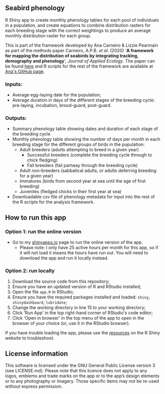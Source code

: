 ## Seabird phenology

R Shiny app to create monthly phenology tables for each pool of individuals in a population, and create equations to combine distribution rasters for each breeding stage with the correct weightings to produce an average monthly distribution raster for each group. 

This is part of the framework developed by Ana Carneiro & Lizzie Pearmain as part of the methods paper Carneiro, A.P.B. *et al*. (2020) '**A framework for mapping the distribution of seabirds by integrating tracking, demography and phenology**', *Journal of Applied Ecology*. The paper can be found [here](https://besjournals.onlinelibrary.wiley.com/doi/full/10.1111/1365-2664.13568) and R scripts for the rest of the framework are available at [Ana's GitHub page](https://github.com/anacarneiro/DensityMaps).

### Inputs:
- Average egg-laying date for the population;
- Average duration in days of the different stages of the breeding cycle: pre-laying, incubation, brood-guard, post-guard.

### Outputs:
* Summary phenology table showing dates and duration of each stage of the breeding cycle
* Monthly phenology table showing the number of days per month in each breeding stage for the different groups of birds in the population:
    * Adult breeders (adults attempting to breed in a given year)
        * Successful breeders (complete the breeding cycle through to chick fledging)
        * Fail breeders (fail partway through the breeding cycle)
    * Adult non-breeders (sabbatical adults, or adults deferring breeding for a given year)
    * Immatures (birds from second year at sea until the age of first breeding)
    * Juveniles (fledged chicks in their first year at sea)
* Downloadable csv file of phenology metadata for input into the rest of the R scripts for the analysis framework.

## How to run this app

### Option 1: run the online version
* Go to my [shinyapps.io](https://lizziepear.shinyapps.io/seabird-phenology/) page to run the online version of the app.
    * Please note: I only have 25 active hours per month for this app, so if it will not load it means the hours have run out. You will need to download the app and run it locally instead.

### Option 2: run locally
1. Download the source code from this repository;
1. Ensure you have an updated version of R and RStudio installed;
1. Open the file `app.R` in RStudio;
1. Ensure you have the required packages installed and loaded: `shiny`, `shinydashboard`, `lubridate`;
1. Change the working directory in line 15 to your working directory;
1. Click 'Run App' in the top right-hand corner of RStudio's code editor;
1. Click 'Open in browser' in the top menu of the app to open in the browser of your choice (or, use it in the RStudio browser).

If you have trouble loading the app, please use the [resources](https://shiny.rstudio.com/tutorial/) on the R Shiny website to troubleshoot.

## License information
This software is licensed under the GNU General Public License version 3 (see LICENSE.md).
Please note that this licence does not apply to any logos, emblems and trade marks on the app or to the app’s design elements or to any photography or imagery. Those specific items may not be re-used without express permission.
